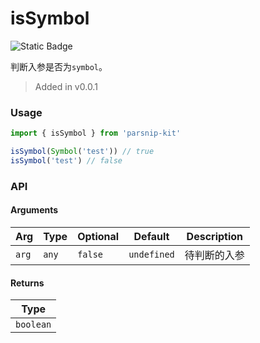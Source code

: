 # isSymbol
![Static Badge](https://img.shields.io/badge/Coverage-100.00%-FF8C00)
      
判断入参是否为`symbol`。

> Added in v0.0.1



### Usage

```ts
import { isSymbol } from 'parsnip-kit'

isSymbol(Symbol('test')) // true
isSymbol('test') // false
```


### API

#### Arguments

| Arg | Type | Optional | Default | Description |
| --- | --- | --- | --- | --- |
| `arg` | `any` | `false` | `undefined` | 待判断的入参  |

#### Returns

| Type |
| ---  |
| `boolean`  |